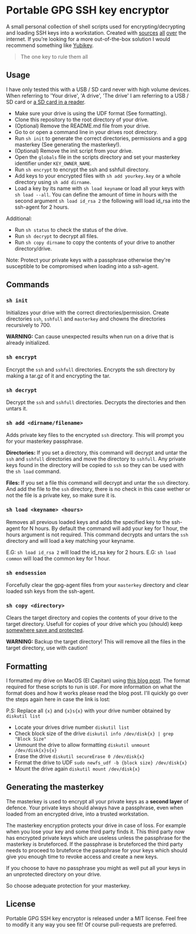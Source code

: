 # Portable GPG SSH key encryptor
A small personal collection of shell scripts used for encrypting/decrypting and loading SSH keys into a workstation. Created with [sources](https://gist.github.com/stupakov/11227904) [all](https://github.com/DamnedFacts/ssh-fob) [over](http://tammersaleh.com/posts/building-an-encrypted-usb-drive-for-your-ssh-keys-in-os-x/) the internet. If you’re looking for a more out-of-the-box solution I would recommend something like [Yubikey](https://www.yubikeyshop.nl).

> The one key to rule them all

## Usage
I have only tested this with a USB / SD card never with high volume devices. When referring to 'Your drive', 'A drive', 'The drive' I am referring to a USB / SD card or [a SD card in a reader](https://www.kingston.com/us/flash/readers/fcr-mrg2).

- Make sure your drive is using the UDF format (See formatting).
- Clone this repository to the root directory of your drive.
- (Optional) Remove the README.md file from your drive.
- Go to or open a command line in your drives root directory.
- Run `sh init` to generate the correct directories, permissions and a gpg masterkey (See generating the masterkey!). 
- (Optional) Remove the init script from your drive.
- Open the `globals` file in the scripts directory and set your masterkey identifier under `KEY_OWNER_NAME`.
- Run `sh encrypt` to encrypt the ssh and sshfull directory.
- Add keys to your encrypted files with `sh add yourkey.key` or a whole directory using `sh add dirname`.
- Load a key by its name with `sh load keyname` or load all your keys with `sh load --all`. You can define the amount of time in hours with the second argument `sh load id_rsa 2` the following will load id_rsa into the ssh-agent for 2 hours.


Additional:
- Run `sh status` to check the status of the drive.
- Run `sh decrypt` to decrypt all files.
- Run `sh copy dirname` to copy the contents of your drive to another directory/drive.

Note: Protect your private keys with a passphrase otherwise they're susceptible to be compromised when loading into a ssh-agent.

## Commands
### `sh init`
Initializes your drive with the correct directories/permission. Create directories `ssh`, `sshfull` and `masterkey` and chowns the directories recursively to 700.

**WARNING:** Can cause unexpected results when run on a drive that is already initialized.

### `sh encrypt`
Encrypt the `ssh` and `sshfull` directories. Encrypts the ssh directory by making a tar.gz of it and encrypting the tar.

### `sh decrypt`
Decrypt the `ssh` and `sshfull` directories. Decrypts the directories and then untars it.

### `sh add <dirname/filename>`
Adds private key files to the encrypted `ssh` directory. This will prompt you for your masterkey passphrase.

**Directories:** If you set a directory, this command will decrypt and untar the `ssh` and `sshfull` directories and move the directory to `sshfull`. Any private keys found in the directory will be copied to `ssh` so they can be used with the `sh load` command.

**Files:** If you set a file this command will decrypt and untar the `ssh` directory. And add the file to the `ssh` directory, there is no check in this case wether or not the file is a private key, so make sure it is.

### `sh load <keyname> <hours>`
Removes all previous loaded keys and adds the specified key to the ssh-agent for N hours. By default the command will add your key for 1 hour, the hours argument is not required. This command decrypts and untars the `ssh` directory and will load a key matching your keyname. 

E.G: `sh load id_rsa 2` will load the id_rsa key for 2 hours.
E.G: `sh load common` will load the common key for 1 hour.

### `sh endsession`
Forcefully clear the gpg-agent files from your `masterkey` directory and clear loaded ssh keys from the ssh-agent.

### `sh copy <directory>`
Clears the target directory and copies the contents of your drive to the target directory. Usefull for copies of your drive which you (should) keep [somewhere save and protected](http://www.homedepot.com/b/Tools-Safety-Security-Safes-Fire-Security-Safes/N-5yc1vZc29n).

**WARNING:** Backup the target directory! This will remove all the files in the target directory, use with caution!

## Formatting
I formatted my drive on MacOS (El Capitan) using [this blog post](http://www.sfcgeorge.co.uk/posts/2013/12/29/howto-format-udf-filesystem-osx-advantages). The format required for these scripts to run is `UDF`. For more information on what the format does and how it works please read the blog post. I'll quickly go over the steps again here in case the link is lost:

P.S: Replace all `{x}` and `{x}s{x}` with your drive number obtained by `diskutil list`

- Locate your drives drive number `diskutil list`
- Check block size of the drive `diskutil info /dev/disk{x} | grep "Block Size"`
- Unmount the drive to allow formatting `diskutil unmount /dev/disk{x}s{x}`
- Erase the drive `diskutil secureErase 0 /dev/disk{x}`
- Format the drive to UDF `sudo newfs_udf -b {block size} /dev/disk{x}`
- Mount the drive again `diskutil mount /dev/disk{x}`

## Generating the masterkey
The masterkey is used to encrypt all your private keys as a **second layer** of defence. Your private keys should always have a passphrase, even when loaded from an encrypted drive, into a trusted workstation.

The masterkey encryption protects your drive in case of loss. For example when you lose your key and some third party finds it. This third party now has encrypted private keys which are useless unless the passphrase for the masterkey is bruteforced. If the passphrase is bruteforced the third party needs to proceed to bruteforce the passphrase for your keys which should give you enough time to revoke access and create a new keys.

If you choose to have no passphrase you might as well put all your keys in an unprotected directory on your drive.

So choose adequate protection for your masterkey.

## License
Portable GPG SSH key encryptor is released under a MIT license. Feel free to modify it any way you see fit! Of course pull-requests are preferred.
